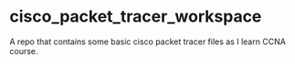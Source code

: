 # cisco_packet_tracer_workspace
A repo that contains some basic cisco packet tracer files as I learn CCNA course.
